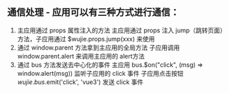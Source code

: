 


## 通信处理 - 应用可以有三种方式进行通信：
1. 主应用通过 props 属性注入的方法
      主应用通过 props 注入 jump（跳转页面）方法，子应用通过 $wujie.props.jump(xxx) 来使用
2. 通过 window.parent 方法拿到主应用的全局方法
      子应用调用 window.parent.alert 来调用主应用的 alert方法
3. 通过 bus 方法发送去中心化的事件
      主应用 bus.$on("click", (msg) => window.alert(msg)) 监听子应用的 click 事件
      子应用点击按钮 $wujie.bus.$emit('click', 'vue3') 发送 click 事件
